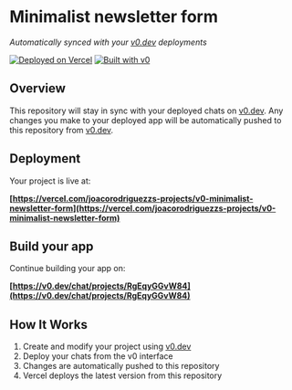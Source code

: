 # Minimalist newsletter form

*Automatically synced with your [v0.dev](https://v0.dev) deployments*

[![Deployed on Vercel](https://img.shields.io/badge/Deployed%20on-Vercel-black?style=for-the-badge&logo=vercel)](https://vercel.com/joacorodriguezzs-projects/v0-minimalist-newsletter-form)
[![Built with v0](https://img.shields.io/badge/Built%20with-v0.dev-black?style=for-the-badge)](https://v0.dev/chat/projects/RgEqyGGvW84)

## Overview

This repository will stay in sync with your deployed chats on [v0.dev](https://v0.dev).
Any changes you make to your deployed app will be automatically pushed to this repository from [v0.dev](https://v0.dev).

## Deployment

Your project is live at:

**[https://vercel.com/joacorodriguezzs-projects/v0-minimalist-newsletter-form](https://vercel.com/joacorodriguezzs-projects/v0-minimalist-newsletter-form)**

## Build your app

Continue building your app on:

**[https://v0.dev/chat/projects/RgEqyGGvW84](https://v0.dev/chat/projects/RgEqyGGvW84)**

## How It Works

1. Create and modify your project using [v0.dev](https://v0.dev)
2. Deploy your chats from the v0 interface
3. Changes are automatically pushed to this repository
4. Vercel deploys the latest version from this repository
